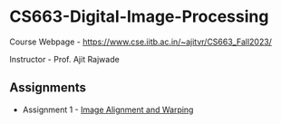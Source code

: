 # CS663-Digital-Image-Processing

Course Webpage - https://www.cse.iitb.ac.in/~ajitvr/CS663_Fall2023/


Instructor - Prof. Ajit Rajwade

## Assignments

- Assignment 1 - [Image Alignment and Warping](./Assignment1/hw1.pdf)

